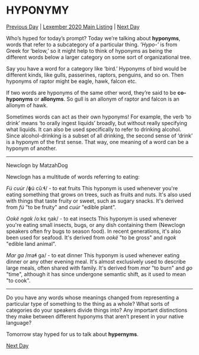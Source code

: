 # HYPONYMY
[Previous Day](_prompts/r-conlangs/lexember/2021/prompts/w2/09.md) | [Lexember 2020 Main Listing](_prompts/r-conlangs/lexember/2021/toc_lex21.md) | [Next Day](_prompts/r-conlangs/lexember/2021/prompts/w2/11.md)

Who’s hyped for today’s prompt? Today we’re talking about **hyponyms**, words that refer to a subcategory of a particular thing. _’Hypo-’_ is from Greek for ‘below,’ so it might help to think of hyponyms as being the different words below a larger category on some sort of organizational tree.

Say you have a word for a category like ‘bird.’ Hyponyms of bird would be different kinds, like gulls, passerines, raptors, penguins, and so on. Then hyponyms of raptor might be eagle, hawk, falcon etc.

If two words are hyponyms of the same other word, they’re said to be **co-hyponyms** or **allonyms**. So gull is an allonym of raptor and falcon is an allonym of hawk.

Sometimes words can act as their own hyponyms! For example, the verb ‘to drink’ means ‘to orally ingest liquids’ broadly, but without really specifying what liquids. It can also be used specifically to refer to drinking alcohol. Since alcohol-drinking is a subset of all drinking, the second sense of ‘drink’ is a hyponym of the first sense. That way, one meaning of a word can be a hyponym of another.

-----

Newclogn by MatzahDog

Newclogn has a multitude of words referring to eating:

_Fú cuúr_ /ɸú cǔːɬ/ - to eat fruits This hyponym is used whenever you're eating something that grows on trees, such as fruits and nuts. It's also used with things that taste fruity or sweet, such as sugary snacks. It's derived from _fú_ "to be fruity" and _cuúr_ "edible plant".

_Ookë ngak_ /oːkɛ ŋak/ - to eat insects This hyponym is used whenever you're eating small insects, bugs, or any dish containing them (Newclogn speakers often fry bugs to season food). In recent generations, it's also been used for seafood. It's derived from _ookë_ "to be gross" and _ngok_ "edible land animal".

_Mar ga_ /maɬ ga/ - to eat dinner This hyponym is used whenever eating dinner or any other evening meal. It's almost exclusively used to describe large meals, often shared with family. It's derived from _mar_ "to burn" and _go_ "time", although it has since undergone semantic shift, as it used to mean "to cook".

-----

Do you have any words whose meanings changed from representing a particular type of something to the thing as a whole? What sorts of categories do your speakers divide things into? Any important distinctions they make between different hyponyms that aren’t present in your native language?

Tomorrow stay hyped for us to talk about **hypernyms**.

[Next Day](_prompts/r-conlangs/lexember/2021/prompts/w2/11.md)
